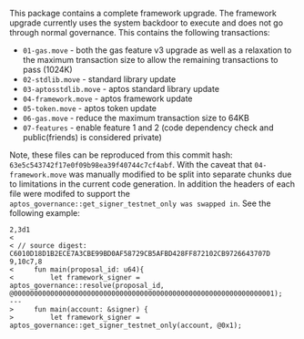 This package contains a complete framework upgrade. The framework upgrade currently uses the system backdoor to execute and does not go through normal governance. This contains the following transactions:

* `01-gas.move` - both the gas feature v3 upgrade as well as a relaxation to the maximum transaction size to allow the remaining transactions to pass (1024K)
* `02-stdlib.move` - standard library update
* `03-aptosstdlib.move` - aptos standard library update
* `04-framework.move` - aptos framework update
* `05-token.move` - aptos token update
* `06-gas.move` - reduce the maximum transaction size to 64KB
* `07-features` - enable feature 1 and 2 (code dependency check and public(friends) is considered private)

Note, these files can be reproduced from this commit hash: `63e5c543742f17e0f09b98ea39f40744c7cf4abf`. With the caveat that `04-framework.move` was manually modified to be split into separate chunks due to limitations in the current code generation. In addition the headers of each file were modifed to support the `aptos_governance::get_signer_testnet_only was swapped in`. See the following example:

```
2,3d1
<
< // source digest: C6010D18D1B2ECE7A3CBE99BD0AF58729CB5AFBD428FF872102CB9726643707D
9,10c7,8
<     fun main(proposal_id: u64){
<         let framework_signer = aptos_governance::resolve(proposal_id, @0000000000000000000000000000000000000000000000000000000000000001);
---
>     fun main(account: &signer) {
>         let framework_signer = aptos_governance::get_signer_testnet_only(account, @0x1);
```
